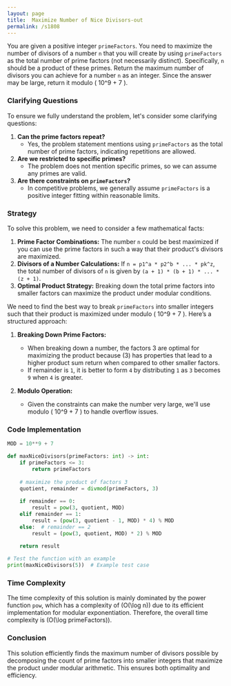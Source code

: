 ```yaml
---
layout: page
title:  Maximize Number of Nice Divisors-out
permalink: /s1808
---
```


You are given a positive integer `primeFactors`. You need to maximize the number of divisors of a number `n` that you will create by using `primeFactors` as the total number of prime factors (not necessarily distinct). Specifically, `n` should be a product of these primes. Return the maximum number of divisors you can achieve for a number `n` as an integer. Since the answer may be large, return it modulo \( 10^9 + 7 \).

### Clarifying Questions

To ensure we fully understand the problem, let's consider some clarifying questions:
1. **Can the prime factors repeat?**
   - Yes, the problem statement mentions using `primeFactors` as the total number of prime factors, indicating repetitions are allowed.
2. **Are we restricted to specific primes?**
   - The problem does not mention specific primes, so we can assume any primes are valid.
3. **Are there constraints on `primeFactors`?**
   - In competitive problems, we generally assume `primeFactors` is a positive integer fitting within reasonable limits. 

### Strategy

To solve this problem, we need to consider a few mathematical facts:
1. **Prime Factor Combinations:** The number `n` could be best maximized if you can use the prime factors in such a way that their product's divisors are maximized.
2. **Divisors of a Number Calculations:** If `n = p1^a * p2^b * ... * pk^z`, the total number of divisors of `n` is given by `(a + 1) * (b + 1) * ... * (z + 1)`.
3. **Optimal Product Strategy:** Breaking down the total prime factors into smaller factors can maximize the product under modular conditions.

We need to find the best way to break `primeFactors` into smaller integers such that their product is maximized under modulo \( 10^9 + 7 \).
Here’s a structured approach:

1. **Breaking Down Prime Factors:**
   - When breaking down a number, the factors 3 are optimal for maximizing the product because \(3\) has properties that lead to a higher product sum return when compared to other smaller factors.
   - If remainder is `1`, it is better to form `4` by distributing `1` as `3` becomes `9` when `4` is greater.

2. **Modulo Operation:**
   - Given the constraints can make the number very large, we'll use modulo \( 10^9 + 7 \) to handle overflow issues.

### Code Implementation

```python
MOD = 10**9 + 7

def maxNiceDivisors(primeFactors: int) -> int:
    if primeFactors <= 3:
        return primeFactors
    
    # maximize the product of factors 3
    quotient, remainder = divmod(primeFactors, 3)
    
    if remainder == 0:
        result = pow(3, quotient, MOD)
    elif remainder == 1:
        result = (pow(3, quotient - 1, MOD) * 4) % MOD
    else:  # remainder == 2
        result = (pow(3, quotient, MOD) * 2) % MOD
    
    return result

# Test the function with an example
print(maxNiceDivisors(5))  # Example test case
```

### Time Complexity

The time complexity of this solution is mainly dominated by the power function `pow`, which has a complexity of \(O(\log n)\) due to its efficient implementation for modular exponentiation. Therefore, the overall time complexity is \(O(\log primeFactors)\).

### Conclusion

This solution efficiently finds the maximum number of divisors possible by decomposing the count of prime factors into smaller integers that maximize the product under modular arithmetic. This ensures both optimality and efficiency.